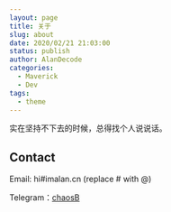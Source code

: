 ```yaml
---
layout: page
title: 关于
slug: about
date: 2020/02/21 21:03:00
status: publish
author: AlanDecode
categories: 
  - Maverick
  - Dev
tags: 
  - theme
---
```


实在坚持不下去的时候，总得找个人说说话。


## Contact

Email: hi#imalan.cn (replace # with @)

Telegram：[chaosB](https://t.me/chaosB)
